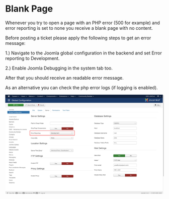 # Blank Page 

Whenever you try to open a page with an PHP error (500 for example) and error reporting is set to none you receive a blank page with no content.

Before posting a ticket please apply the following steps to get an error message:

1.) Navigate to the Joomla global configuration in the backend and set Error reporting to Development.

2.) Enable Joomla Debugging in the system tab too.

After that you should receive an readable error message.

As an alternative you can check the php error logs (if logging is enabled).

![](joomla_error_reporting.jpg)



